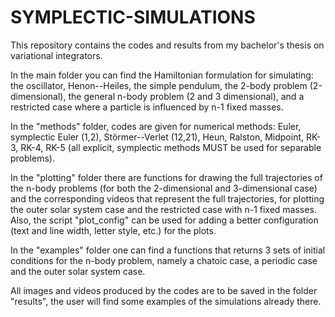 # SYMPLECTIC-SIMULATIONS
This repository contains the codes and results from my bachelor's thesis on variational integrators.

In the main folder you can find the Hamiltonian formulation for simulating: the oscillator, Henon--Heiles, the simple pendulum, the 2-body problem (2-dimensional), the general n-body problem (2 and 3 dimensional), and a restricted case where a particle is influenced by n-1 fixed masses.

In the "methods" folder, codes are given for numerical methods: Euler, symplectic Euler (1,2), Störmer--Verlet (12,21), Heun, Ralston, Midpoint, RK-3, RK-4, RK-5 (all explicit, symplectic methods MUST be used for separable problems).

In the "plotting" folder there are functions for drawing the full trajectories of the n-body problems (for both the 2-dimensional and 3-dimensional case) and the corresponding videos that represent the full trajectories, for plotting the outer solar system case and the restricted case with n-1 fixed masses. Also, the script "plot_config" can be used for adding a better configuration (text and line width, letter style, etc.) for the plots.

In the "examples" folder one can find a functions that returns 3 sets of initial conditions for the n-body problem, namely a chatoic case, a periodic case and the outer solar system case.

All images and videos produced by the codes are to be saved in the folder "results", the user will find some examples of the simulations already there.
